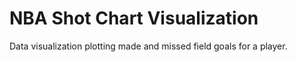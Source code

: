 # NBA Shot Chart Visualization

Data visualization plotting made and missed field goals for a player. 

